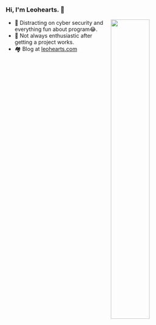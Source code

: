 

### Hi, I'm Leohearts. 👋

<a href="https://github.com/leohearts?tab=repositories" >
  <img align=right width="45%" src="https://github-readme-stats.vercel.app/api?username=leohearts&show_icons=true&theme=default" />
</a>

- 🔐 Distracting on cyber security and everything fun about program😂.
- 🤔 Not always enthusiastic after getting a project works.
- 🏘 Blog at [leohearts.com](https://leohearts.com)
